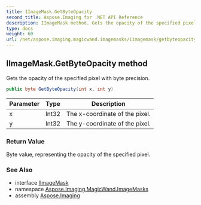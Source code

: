 ```yaml
---
title: IImageMask.GetByteOpacity
second_title: Aspose.Imaging for .NET API Reference
description: IImageMask method. Gets the opacity of the specified pixel with byte precision
type: docs
weight: 60
url: /net/aspose.imaging.magicwand.imagemasks/iimagemask/getbyteopacity/
---
```

## IImageMask.GetByteOpacity method

Gets the opacity of the specified pixel with byte precision.

```csharp
public byte GetByteOpacity(int x, int y)
```

| Parameter | Type | Description |
| --- | --- | --- |
| x | Int32 | The x-coordinate of the pixel. |
| y | Int32 | The y-coordinate of the pixel. |

### Return Value

Byte value, representing the opacity of the specified pixel.

### See Also

* interface [IImageMask](../)
* namespace [Aspose.Imaging.MagicWand.ImageMasks](../../iimagemask/)
* assembly [Aspose.Imaging](../../../)


